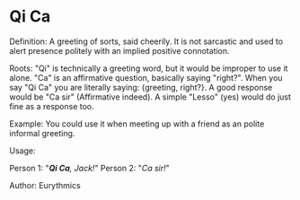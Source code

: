 # Qi Ca

Definition: A greeting of sorts, said cheerily. It is not sarcastic and used to alert presence politely with an
implied positive connotation.

Roots: "Qi" is technically a greeting word, but it would be improper to use it alone. "Ca" is an affirmative question, basically saying "right?". 
When you say "Qi Ca" you are literally saying: {greeting, right?}. A good response would be "Ca sir" (Affirmative indeed). A simple "Lesso" (yes) would 
do just fine as a response too.

Example: You could use it when meeting up with a friend
as an polite informal greeting.

Usage:

Person 1: "*__Qi Ca__, Jack!*"
Person 2: "*Ca sir!*"

Author: Eurythmics
